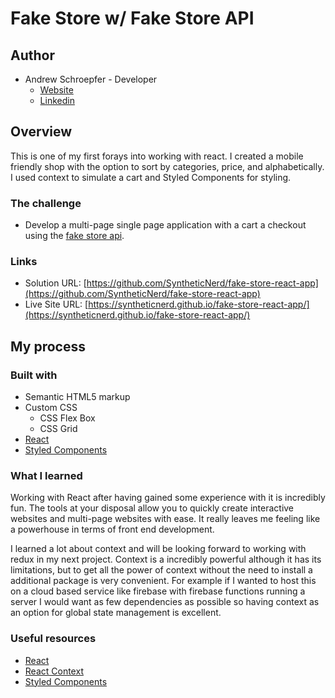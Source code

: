 # Fake Store w/ Fake Store API

## Author

- Andrew Schroepfer - Developer
  - [Website](https://syntheticnerd.github.io/)
  - [Linkedin](https://www.linkedin.com/in/andrew-schroepfer/)

## Overview

This is one of my first forays into working with react. I created a mobile friendly shop with the option to sort by categories, price, and alphabetically. I used context to simulate a cart and Styled Components for styling.

### The challenge

- Develop a multi-page single page application with a cart a checkout using the [fake store api](https://fakestoreapi.com/).

### Links

- Solution URL: [https://github.com/SyntheticNerd/fake-store-react-app](https://github.com/SyntheticNerd/fake-store-react-app)
- Live Site URL: [https://syntheticnerd.github.io/fake-store-react-app/](https://syntheticnerd.github.io/fake-store-react-app/)

## My process

### Built with

- Semantic HTML5 markup
- Custom CSS
  - CSS Flex Box
  - CSS Grid
- [React](https://reactjs.org/)
- [Styled Components](https://styled-components.com/)

### What I learned

Working with React after having gained some experience with it is incredibly fun. The tools at your disposal allow you to quickly create interactive websites and multi-page websites with ease. It really leaves me feeling like a powerhouse in terms of front end development.

I learned a lot about context and will be looking forward to working with redux in my next project. Context is a incredibly powerful although it has its limitations, but to get all the power of context without the need to install a additional package is very convenient. For example if I wanted to host this on a cloud based service like firebase with firebase functions running a server I would want as few dependencies as possible so having context as an option for global state management is excellent.

### Useful resources

- [React](https://reactjs.org/)
- [React Context](https://reactjs.org/docs/context.html)
- [Styled Components](https://styled-components.com/)
